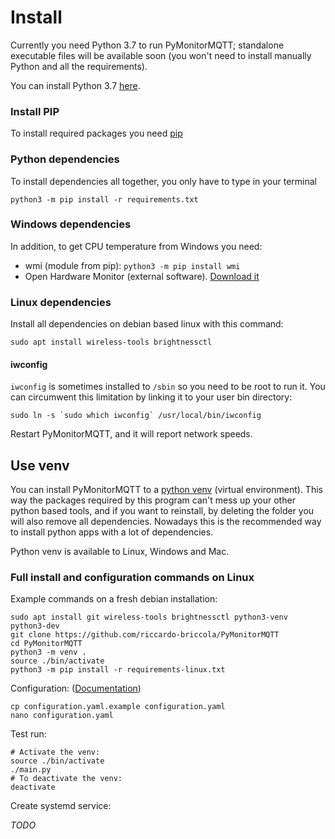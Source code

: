 # Install

Currently you need Python 3.7 to run PyMonitorMQTT; standalone executable files will be available soon (you won't need to install manually Python and all the requirements).


You can install Python 3.7 [here](https://www.python.org/downloads/).

### Install PIP

To install required packages you need [pip](https://www.makeuseof.com/tag/install-pip-for-python/)

### Python dependencies

To install dependencies all together, you only have to type in your terminal
```
python3 -m pip install -r requirements.txt
```

### Windows dependencies

In addition, to get CPU temperature from Windows you need:
* wmi (module from pip): `python3 -m pip install wmi`
* Open Hardware Monitor (external software). [Download it](https://openhardwaremonitor.org/downloads/)

### Linux dependencies

Install all dependencies on debian based linux with this command:

```shell
sudo apt install wireless-tools brightnessctl
```

#### iwconfig

`iwconfig` is sometimes installed to `/sbin` so you need to be root to run it. You can circumwent this limitation by linking it to your user bin directory:

```shell
sudo ln -s `sudo which iwconfig` /usr/local/bin/iwconfig
```

Restart PyMonitorMQTT, and it will report network speeds.

## Use venv

You can install PyMonitorMQTT to a [python venv](https://docs.python.org/3/library/venv.html) (virtual environment). This way the packages required by this program can't mess up your other python based tools, and if you want to reinstall, by deleting the folder you will also remove all dependencies. Nowadays this is the recommended way to install python apps with a lot of dependencies.

Python venv is available to Linux, Windows and Mac.

### Full install and configuration commands on Linux

Example commands on a fresh debian installation:

```shell
sudo apt install git wireless-tools brightnessctl python3-venv python3-dev
git clone https://github.com/riccardo-briccola/PyMonitorMQTT
cd PyMonitorMQTT
python3 -m venv .
source ./bin/activate
python3 -m pip install -r requirements-linux.txt
```

Configuration: ([Documentation](https://riccardo-briccola.github.io/PyMonitorMQTT/configuration/))

```shell
cp configuration.yaml.example configuration.yaml
nano configuration.yaml
```

Test run:

```shell
# Activate the venv:
source ./bin/activate
./main.py
# To deactivate the venv:
deactivate
```

Create systemd service:

*TODO*

